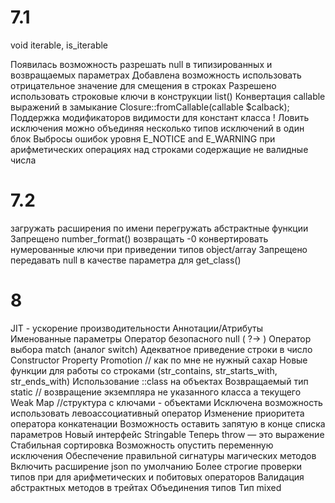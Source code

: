 # 7.1

void
iterable, is_iterable

Появилась возможность разрешать null в типизированных и возвращаемых параметрах
Добавлена возможность использовать отрицательное значение для смещения в строках
Разрешено использовать строковые ключи в конструкции list()
Конвертация callable выражений в замыкание Closure::fromCallable(callable $calback);
Поддержка модификаторов видимости для констант класса
! Ловить исключения можно объединяя несколько типов исключений в один блок
Выбросы ошибок уровня E_NOTICE and E_WARNING при арифметических операциях над строками содержащие не валидные числа

# 7.2

загружать расширения по имени
перегружать абстрактные функции
Запрещено number_format() возвращать -0
конвертировать нумерованные ключи при приведении типов object/array
Запрещено передавать null в качестве параметра для get_class()

# 

# 8
JIT - ускорение производительности
Аннотации/Атрибуты
Именованные параметры
Оператор безопасного null ( ?-> )
Оператор выбора match (аналог switch)
Адекватное приведение строки в число
Constructor Property Promotion // как по мне не нужный сахар
Новые функции для работы со строками (str_contains, str_starts_with, str_ends_with)
Использование ::class на объектах
Возвращаемый тип static // возвращение экземпляра не указанного класса а текущего
Weak Map //структура с ключами - объектами
Исключена возможность использовать левоассоциативный оператор
Изменение приоритета оператора конкатенации
Возможность оставить запятую в конце списка параметров
Новый интерфейс Stringable
Теперь throw — это выражение
Стабильная сортировка
Возможность опустить переменную исключения
Обеспечение правильной сигнатуры магических методов
Включить расширение json по умолчанию
Более строгие проверки типов при для арифметических и побитовых операторов
Валидация абстрактных методов в трейтах
Объединения типов
Тип mixed